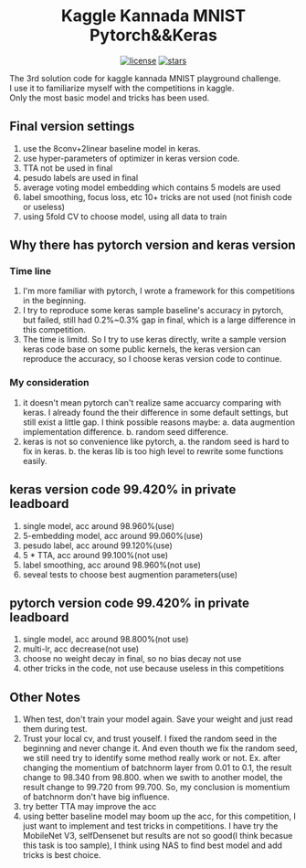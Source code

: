 <div align=center>
 
# Kaggle Kannada MNIST Pytorch&&Keras

[![license](https://img.shields.io/badge/License-MIT-blue.svg)](https://github.com/HaiyangLiu1997/Kaggle_Kannada_MNIST_Pytorch-Keras/blob/master/LICENSE)
[![stars](https://img.shields.io/github/stars/HaiyangLiu1997/Kaggle_Kannada_MNIST_Pytorch-Keras.svg)](https://github.com/HaiyangLiu1997/Kaggle_Kannada_MNIST_Pytorch-Keras/stargazers)
</div>

The 3rd solution code for kaggle kannada MNIST playground challenge.<br>
I use it to familiarize myself with the competitions in kaggle.<br>
Only the most basic model and tricks has been used.<br>

## Final version settings

1. use the 8conv+2linear baseline model in keras.
2. use hyper-parameters of optimizer in keras version code.
3. TTA not be used in final
4. pesudo labels are used in final
5. average voting model embedding which contains 5 models are used
6. label smoothing, focus loss, etc 10+ tricks are not used (not finish code or useless)
7. using 5fold CV to choose model, using all data to train 

## Why there has pytorch version and keras version

### Time line
1. I'm more familiar with pytorch, I wrote a framework for this competitions in the beginning.
2. I try to reproduce some keras sample baseline's accuracy in pytorch, but failed, still had 0.2%~0.3% gap in final, which is a large difference in this competition.
3. The time is limitd. So I try to use keras directly, write a sample version keras code base on some public kernels, the keras version can reproduce the accuracy, so I choose keras version code to continue.

### My consideration
1. it doesn't mean pytorch can't realize same accuarcy comparing with keras. I already found the their difference in some default settings, but still exist a little gap. I think possible reasons maybe: a. data augmention implementation difference. b. random seed difference.
2. keras is not so convenience like pytorch, a. the random seed is hard to fix in keras. b. the keras lib is too high level to rewrite some functions easily. 

## keras version code 99.420% in private leadboard
1. single model, acc around 98.960%(use)
2. 5-embedding model, acc around 99.060%(use)
3. pesudo label, acc around 99.120%(use)
4. 5 * TTA, acc around 99.100%(not use)
5. label smoothing, acc around 98.960%(not use)
6. seveal tests to choose best augmention parameters(use) 

## pytorch version code 99.420% in private leadboard
1. single model, acc around 98.800%(not use)
2. multi-lr, acc decrease(not use)
3. choose no weight decay in final, so no bias decay not use
4. other tricks in the code, not use because useless in this competitions

## Other Notes
1. When test, don't train your model again. Save your weight and just read them during test.
2. Trust your local cv, and trust youself. I fixed the random seed in the beginning and never change it. And even thouth we fix the random seed, we still need try to identify some method really work or not. Ex. after changing the momentium of batchnorm layer from 0.01 to 0.1, the result change to 98.340 from 98.800. when we swith to another model, the result change to 99.720 from 99.700. So, my conclusion is momentium of batchnorm don't have big influence.
3. try better TTA may improve the acc
4. using better baseline model may boom up the acc, for this competition, I just want to implement and test tricks in competitions. I have try the MobileNet V3, selfDensenet but results are not so good(I think becasue this task is too sample), I think using NAS to find best model and add tricks is best choice. 




 

 

